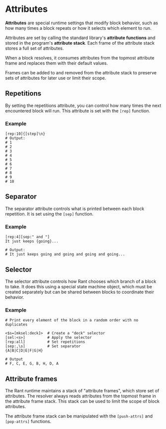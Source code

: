 # Attributes

**Attributes** are special runtime settings that modify block behavior, such as how many times a block repeats or how it selects which element to run.

Attributes are set by calling the standard library's **attribute functions** and stored in the program's **attribute stack**.
Each frame of the attribute stack stores a full set of attributes.

When a block resolves, it consumes attributes from the topmost attribute frame and replaces them with their default values.

Frames can be added to and removed from the attribute stack to preserve sets of attributes for later use or limit their scope.

## Repetitions

By setting the repetitions attribute, you can control how many times the next encountered block will run.
This attribute is set with the `[rep]` function.

### Example

```rant
[rep:10]{[step]\n}
# Output:
# 1
# 2
# 3
# 4
# 5
# 6
# 7
# 8
# 9
# 10
```

## Separator

The separator attribute controls what is printed between each block repetition.
It is set using the `[sep]` function.

### Example

```rant
[rep:4][sep:" and "]
It just keeps {going}...

# Output:
# It just keeps going and going and going and going...
```

## Selector

The selector attribute controls how Rant chooses which branch of a block to take. It does this using a special state machine object, which must be created separately but can be shared between blocks to coordinate their behavior.

### Example

```rant
# Print every element of the block in a random order with no duplicates

<$s=[mksel:deck]>  # Create a "deck" selector
[sel:<s>]          # Apply the selector
[rep:all]          # Set repetitions
[sep:,\s]          # Set separator
{A|B|C|D|E|F|G|H}

# Output
# F, C, E, G, B, H, D, A
```

## Attribute frames

The Rant runtime maintains a stack of "attribute frames", which store set of attributes.
The resolver always reads attributes from the topmost frame in the attribute frame stack. 
This stack can be used to limit the scope of block attributes.

The attribute frame stack can be manipulated with the `[push-attrs]` and `[pop-attrs]` functions.
